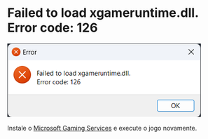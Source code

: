 # Failed to load xgameruntime.dll. Error code: 126

![Failed to load xgameruntime.dll. Error code: 126](./assets/10.png)

Instale o [Microsoft Gaming Services](../guides/6.md) e execute o jogo novamente.
